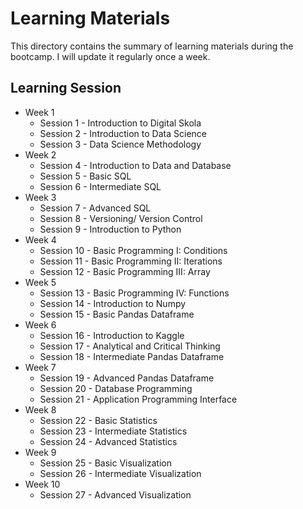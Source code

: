 # Learning Materials
This directory contains the summary of learning materials during the bootcamp. I will update it regularly once a week.

## Learning Session
- Week 1
  - Session 1 - Introduction to Digital Skola
  - Session 2 - Introduction to Data Science
  - Session 3 - Data Science Methodology
- Week 2
  - Session 4 - Introduction to Data and Database
  - Session 5 - Basic SQL
  - Session 6 - Intermediate SQL
- Week 3
  - Session 7 - Advanced SQL
  - Session 8 - Versioning/ Version Control
  - Session 9 - Introduction to Python
- Week 4
  - Session 10 - Basic Programming I: Conditions
  - Session 11 - Basic Programming II: Iterations
  - Session 12 - Basic Programming III: Array
- Week 5
  - Session 13 - Basic Programming IV: Functions
  - Session 14 - Introduction to Numpy
  - Session 15 - Basic Pandas Dataframe
- Week 6
  - Session 16 - Introduction to Kaggle
  - Session 17 - Analytical and Critical Thinking
  - Session 18 - Intermediate Pandas Dataframe
- Week 7
  - Session 19 - Advanced Pandas Dataframe
  - Session 20 - Database Programming
  - Session 21 - Application Programming Interface
- Week 8
  - Session 22 - Basic Statistics
  - Session 23 - Intermediate Statistics
  - Session 24 - Advanced Statistics
- Week 9
  - Session 25 - Basic Visualization
  - Session 26 - Intermediate Visualization
- Week 10
  - Session 27 - Advanced Visualization
